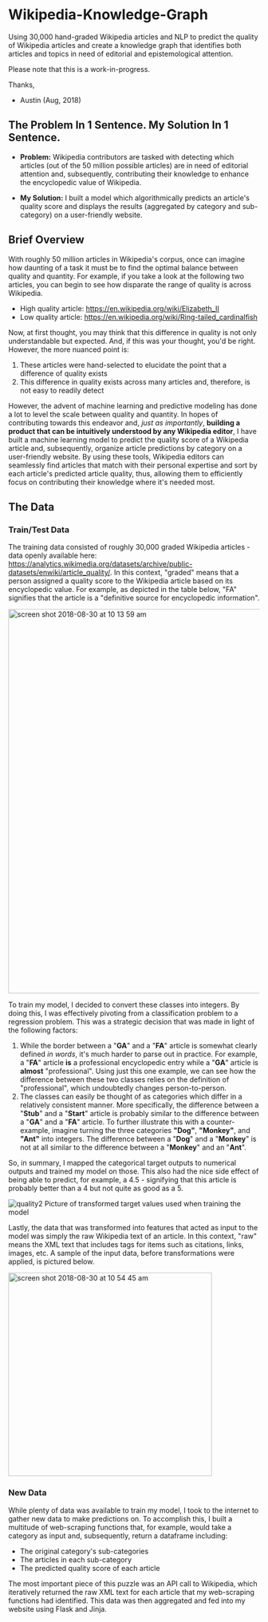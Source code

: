 # Wikipedia-Knowledge-Graph
Using 30,000 hand-graded Wikipedia articles and NLP to predict the quality of Wikipedia articles and create a knowledge graph that identifies both articles and topics in need of editorial and epistemological attention.


Please note that this is a work-in-progress. 

Thanks,
- Austin (Aug, 2018)

## The Problem In 1 Sentence. My Solution In 1 Sentence.
- **Problem:** Wikipedia contributors are tasked with detecting which articles (out of the 50 million possible articles) are in need of editorial attention and, subsequently, contributing their knowledge to enhance the encyclopedic value of Wikipedia.

- **My Solution:** I built a model which algorithmically predicts an article's quality score and displays the results (aggregated by category and sub-category) on a user-friendly website. 


## Brief Overview
With roughly 50 million articles in Wikipedia's corpus, once can imagine how daunting of a task it must be to find the optimal balance between quality and quantity. For example, if you take a look at the following two articles, you can begin to see how disparate the range of quality is across Wikipedia. 
- High quality article: https://en.wikipedia.org/wiki/Elizabeth_II
- Low quality article: https://en.wikipedia.org/wiki/Ring-tailed_cardinalfish

Now, at first thought, you may think that this difference in quality is not only understandable but expected. And, if this was your thought, you'd be right. However, the more nuanced point is:
1) These articles were hand-selected to elucidate the point that a difference of quality exists
2) This difference in quality exists across many articles and, therefore, is not easy to readily detect

However, the advent of machine learning and predictive modeling has done a lot to level the scale between quality and quantity. In hopes of contributing towards this endeavor and, *just as importantly*, **building a product that can be intuitively understood by any Wikipedia editor**, I have built a machine learning model to predict the quality score of a Wikipedia article and, subsequently, organize article predictions by category on a user-friendly website. By using these tools, Wikipedia editors can seamlessly find articles that match with their personal expertise and sort by each article's predicted article quality, thus, allowing them to efficiently focus on contributing their knowledge where it's needed most.

## The Data

### Train/Test Data
The training data consisted of roughly 30,000 graded Wikipedia articles - data openly available here: https://analytics.wikimedia.org/datasets/archive/public-datasets/enwiki/article_quality/. In this context, "graded" means that a person assigned a quality score to the Wikipedia article based on its encyclopedic value. For example, as depicted in the table below, "FA" signifies that the article is a "definitive source for encyclopedic information".


<img width="771" alt="screen shot 2018-08-30 at 10 13 59 am" src="https://user-images.githubusercontent.com/34213201/44867782-ad94e900-ac3d-11e8-95c1-c7dd42703773.png">


To train my model, I decided to convert these classes into integers. By doing this, I was effectively pivoting from a classification problem to a regression problem. This was a strategic decision that was made in light of the following factors:
1) While the border between a "**GA**" and a "**FA**" article is somewhat clearly defined *in words*, it's much harder to parse out in practice. For example, a "**FA**" article **is** a professional encyclopedic entry while a "**GA**" article is **almost** "professional". Using just this one example, we can see how the difference between these two classes relies on the definition of "professional", which undoubtedly changes person-to-person.
2) The classes can easily be thought of as categories which differ in a relatively consistent manner. More specifically, the difference between a "**Stub**" and a "**Start**" article is probably similar to the difference between a "**GA**" and a "**FA**" article. To further illustrate this with a counter-example, imagine turning the three categories **"Dog"**, **"Monkey"**, and **"Ant"** into integers. The difference between a "**Dog**" and a "**Monkey**" is not at all similar to the difference between a "**Monkey**" and an "**Ant**".

So, in summary, I mapped the categorical target outputs to numerical outputs and trained my model on those. This also had the nice side effect of being able to predict, for example, a 4.5 - signifying that this article is probably better than a 4 but not quite as good as a 5. 


![quality2](https://user-images.githubusercontent.com/34213201/44868821-cfdc3600-ac40-11e8-8b33-a1606df41cf6.png)
Picture of transformed target values used when training the model

Lastly, the data that was transformed into features that acted as input to the model was simply the raw Wikipedia text of an article. In this context, "raw" means the XML text that includes tags for items such as citations, links, images, etc. A sample of the input data, before transformations were applied, is pictured below.

<img width="408" alt="screen shot 2018-08-30 at 10 54 45 am" src="https://user-images.githubusercontent.com/34213201/44869750-3b270780-ac43-11e8-88a4-ddd374e5dd91.png">


### New Data
While plenty of data was available to train my model, I took to the internet to gather new data to make predictions on. To accomplish this, I built a multitude of web-scraping functions that, for example, would take a category as input and, subsequently, return a dataframe including:
- The original category's sub-categories
- The articles in each sub-category
- The predicted quality score of each article

The most important piece of this puzzle was an API call to Wikipedia, which iteratively returned the raw XML text for each article that my web-scraping functions had identified. This data was then aggregated and fed into my website using Flask and Jinja.


